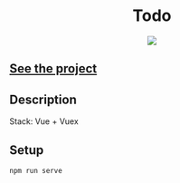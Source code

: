 <h1 align="center">Todo</h1>
<p align="center">
  <img src="https://img.shields.io/badge/made%20by-opv1-blue.svg">
</p>

## [See the project](https://opv1.github.io/todo-vue)

## Description

Stack: Vue + Vuex

## Setup

```
npm run serve
```
